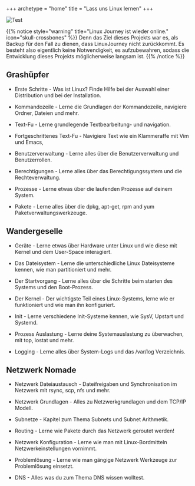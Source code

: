 +++
archetype = "home"
title = "Lass uns Linux lernen"
+++

![Test](Logo.svg)

{{% notice style="warning" title="Linux Journey ist wieder online." icon="skull-crossbones" %}}
Denn das Ziel dieses Projekts war es, als Backup für den Fall zu dienen, dass LinuxJourney nicht zurückkommt. Es besteht also eigentlich keine Notwendigkeit, es aufzubewahren, sodass die Entwicklung dieses Projekts möglicherweise langsam ist.
{{% /notice %}}

## Grashüpfer

* Erste Schritte - Was ist Linux? Finde Hilfe bei der Auswahl einer Distribution und bei der Installation.

* Kommandozeile - Lerne die Grundlagen der Kommandozeile, navigiere Ordner, Dateien und mehr.

* Text-Fu - Lerne grundlegende Textbearbeitung- und navigation.

* Fortgeschrittenes Text-Fu - Navigiere Text wie ein Klammeraffe mit Vim und Emacs,

* Benutzerverwaltung - Lerne alles über die Benutzerverwaltung und Benutzerrollen.

* Berechtigungen - Lerne alles über das Berechtigungssystem und die Rechteverwaltung.

* Prozesse - Lerne etwas über die laufenden Prozesse auf deinem System.

* Pakete - Lerne alles über die dpkg, apt-get, rpm and yum Paketverwaltungswerkzeuge.

## Wandergeselle

* Geräte - Lerne etwas über Hardware unter Linux und wie diese mit Kernel und dem User-Space interagiert.

* Das Dateisystem - Lerne die unterschiedliche Linux Dateisysteme kennen, wie man partitioniert und mehr.

* Der Startvorgang - Lerne alles über die Schritte beim starten des Systems und den Boot-Prozess.

* Der Kernel - Der wichtigste Teil eines Linux-Systems, lerne wie er funktioniert und wie man ihn konfiguriert.

* Init - Lerne verschiedene Init-Systeme kennen, wie SysV, Upstart und Systemd.

* Prozess Auslastung - Lerne deine Systemauslastung zu überwachen, mit top, iostat und mehr.

* Logging - Lerne alles über System-Logs und das /var/log Verzeichnis.

## Netzwerk Nomade

* Netzwerk Dateiaustausch - Dateifreigaben und Synchronisation im Netzwerk mit rsync, scp, nfs und mehr.

* Netzwerk Grundlagen - Alles zu Netzwerkgrundlagen und dem TCP/IP Modell.

* Subnetze - Kapitel zum Thema Subnets und Subnet Arithmetik.

* Routing - Lerne wie Pakete durch das Netzwerk geroutet werden!

* Netzwerk Konfiguration - Lerne wie man mit Linux-Bordmitteln Netzwerkeinstellungen vornimmt.

* Problemlösung - Lerne wie man gängige Netzwerk Werkzeuge zur Problemlösung einsetzt.

* DNS - Alles was du zum Thema DNS wissen wolltest.

